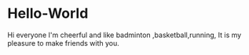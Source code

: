 # Hello-World
Hi everyone 
I'm cheerful and like badminton ,basketball,running,
It is my pleasure to make friends with you.
